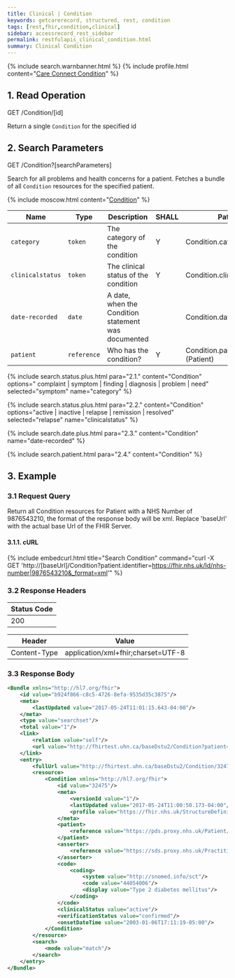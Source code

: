 ```yaml
---
title: Clinical | Condition
keywords: getcarerecord, structured, rest, condition
tags: [rest,fhir,condition,clinical]
sidebar: accessrecord_rest_sidebar
permalink: restfulapis_clinical_condition.html
summary: Clinical Condition
---
```

{% include search.warnbanner.html %}
{% include profile.html content="[Care Connect Condition](http://www.interopen.org/candidate-profiles/care-connect/CareConnect-Condition-1.html)" %}

## 1. Read Operation ##

<div markdown="span" class="alert alert-success" role="alert">
GET /Condition/[id]</div>

Return a single `Condition` for the specified id

## 2. Search Parameters ##

<div markdown="span" class="alert alert-success" role="alert">
GET /Condition?[searchParameters]</div>

Search for all problems and health concerns for a patient. Fetches a bundle of all `Condition` resources for the specified patient.

{% include moscow.html content="[Condition](https://www.hl7.org/fhir/DSTU2/condition.html#search)" %}

| Name | Type | Description | SHALL | Path |
|------|------|-------------|-------|------|
| `category` | `token` | The category of the condition | Y | Condition.category |
| `clinicalstatus` | `token` | The clinical status of the condition | Y | 	Condition.clinicalStatus |
| `date-recorded` | `date` | A date, when the Condition statement was documented |  | Condition.dateRecorded |
| `patient` | `reference` | Who has the condition? | Y | Condition.patient<br>(Patient) |

{% include search.status.plus.html para="2.1." content="Condition" options="
complaint | symptom | finding | diagnosis | problem | need" selected="symptom" name="category" %}

{% include search.status.plus.html para="2.2." content="Condition" options="active | inactive | relapse | remission | resolved" selected="relapse" name="clinicalstatus" %}

{% include search.date.plus.html para="2.3." content="Condition" name="date-recorded" %}

{% include search.patient.html para="2.4." content="Condition" %}

## 3. Example ##

### 3.1 Request Query ###

Return all Condition resources for Patient with a NHS Number of 9876543210, the format of the response body will be xml. Replace 'baseUrl' with the actual base Url of the FHIR Server.

#### 3.1.1. cURL ####

{% include embedcurl.html title="Search Condition" command="curl -X GET  'http://[baseUrl]/Condition?patient.identifier=https://fhir.nhs.uk/Id/nhs-number|9876543210&_format=xml'" %}

### 3.2 Response Headers ###

| Status Code |
|----------------|
|200 |

| Header | Value |
|-----------------|---------|
| Content-Type  | application/xml+fhir;charset=UTF-8 |

### 3.3 Response Body ###

```xml
<Bundle xmlns="http://hl7.org/fhir">
    <id value="b924f866-c8c5-4726-8efa-9535d35c3875"/>
    <meta>
        <lastUpdated value="2017-05-24T11:01:15.643-04:00"/>
    </meta>
    <type value="searchset"/>
    <total value="1"/>
    <link>
        <relation value="self"/>
        <url value="http://fhirtest.uhn.ca/baseDstu2/Condition?patient=https%3A%2F%2Fpds.proxy.nhs.uk%2FPatient%2F9876543210"/>
    </link>
    <entry>
        <fullUrl value="http://fhirtest.uhn.ca/baseDstu2/Condition/32475"/>
        <resource>
            <Condition xmlns="http://hl7.org/fhir">
                <id value="32475"/>
                <meta>
                    <versionId value="1"/>
                    <lastUpdated value="2017-05-24T11:00:50.173-04:00"/>
                    <profile value="https://fhir.nhs.uk/StructureDefinition/CareConnect-Condition-1"/>
                </meta>
                <patient>
                    <reference value="https://pds.proxy.nhs.uk/Patient/9876543210"/>
                </patient>
                <asserter>
                    <reference value="https://sds.proxy.nhs.uk/Practitioner/C5206458"/>
                </asserter>
                <code>
                    <coding>
                        <system value="http://snomed.info/sct"/>
                        <code value="44054006"/>
                        <display value="Type 2 diabetes mellitus"/>
                    </coding>
                </code>
                <clinicalStatus value="active"/>
                <verificationStatus value="confirmed"/>
                <onsetDateTime value="2003-01-06T17:11:19-05:00"/>
            </Condition>
        </resource>
        <search>
            <mode value="match"/>
        </search>
    </entry>
</Bundle>
```
